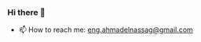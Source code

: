 ### Hi there 👋
- 📫 How to reach me: eng.ahmadelnassag@gmail.com


<!--
**mido-Jr/mido-Jr** is a ✨ _special_ ✨ repository because its `README.md` (this file) appears on your GitHub profile.

Here are some ideas to get you started:

- 🔭 I’m currently working on ...
- 🌱 I’m currently learning ...
- 👯 I’m looking to collaborate on ...
- 🤔 I’m looking for help with ...
- 💬 Ask me about ...
- 📫 How to reach me: eng.ahmadelnassag@gmail.com
- 😄 Pronouns: ...
- ⚡ Fun fact: ...
-->
